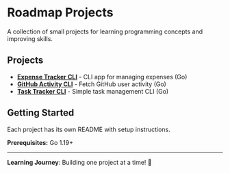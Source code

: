 # Roadmap Projects

A collection of small projects for learning programming concepts and improving skills.

## Projects

- **[Expense Tracker CLI](./expense-tracker-cli/)** - CLI app for managing expenses (Go)
- **[GitHub Activity CLI](./github-activity-cli/)** - Fetch GitHub user activity (Go)
- **[Task Tracker CLI](./task-tracker/)** - Simple task management CLI (Go)

## Getting Started

Each project has its own README with setup instructions.

**Prerequisites:** Go 1.19+

---

**Learning Journey**: Building one project at a time! 🌟
